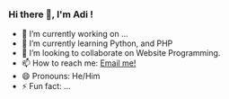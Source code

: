 ### Hi there 👋, I'm Adi !

- 🔭 I’m currently working on ...
- 🌱 I’m currently learning Python, and PHP
- 👯 I’m looking to collaborate on Website Programming. 
- 📫 How to reach me: <a href="mailto:adarmawan106@gmail.com">Email me!</a> 
- 😄 Pronouns: He/Him
- ⚡ Fun fact: ...
